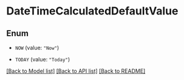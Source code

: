 # DateTimeCalculatedDefaultValue

## Enum


* `NOW` (value: `"Now"`)

* `TODAY` (value: `"Today"`)


[[Back to Model list]](../README.md#documentation-for-models) [[Back to API list]](../README.md#documentation-for-api-endpoints) [[Back to README]](../README.md)


